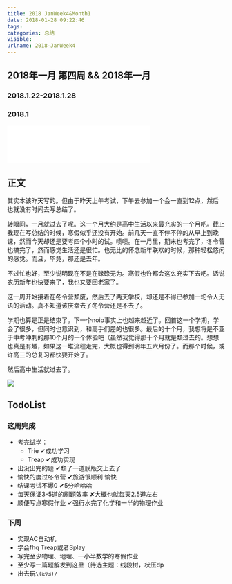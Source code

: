 ```yaml
---
title: 2018 JanWeek4&Month1
date: 2018-01-28 09:22:46
tags:
categories: 总结
visible:
urlname: 2018-JanWeek4
---
```


## 2018年一月 第四周 && 2018年一月
### 2018.1.22-2018.1.28
### 2018.1
<!-- more -->

<iframe frameborder="no" border="0" marginwidth="0" marginheight="0" width=330 height=86 src="//music.163.com/outchain/player?type=2&id=416890449&auto=0&height=66"></iframe>

## 正文

其实本该昨天写的。但由于昨天上午考试，下午去参加一个会一直到12点，然后也就没有时间去写总结了。

转眼间，一月就过去了呢。这一个月大约是高中生活以来最充实的一个月吧。截止我现在写总结的时候，寒假似乎还没有开始。前几天一直不停不停的从早上到晚课，然而今天却还是要考四个小时的试。啧啧。在一月里，期末也考完了，冬令营也搞完了，然而感觉生活还是很忙。也无比的怀念新年联欢的时候，那种轻松悠闲的感觉。而且，毕竟，那还是去年。

不过忙也好，至少说明现在不是在碌碌无为。寒假也许都会这么充实下去吧。话说农历新年也快要来了，我也又要回老家了。

这一周开始接着在冬令营颓废，然后去了两天学校，却还是不得已参加一坨令人无语的活动。真不知道该庆幸去了冬令营还是不去了。

学期也算是正是结束了。下一个noip事实上也越来越近了。回首这一个学期，学会了很多，但同时也意识到，和高手们差的也很多。最后的十个月，我想将是不亚于中考冲刺的那10个月的一个体验吧（虽然我觉得那十个月就是颓过去的。想想也真是有趣，如果这一堆流程走完，大概也得到明年五六月份了。而那个时候，或许高三的总复习都快要开始了。

然后高中生活就过去了。

![](title.jpg)

## TodoList
### 这周完成

+ 考完试学：
    + Trie ✔成功学习
    + Treap ✔成功实现
+ 出没出完的题 ✔颓了一道膜版交上去了
+ 愉快的度过冬令营 ✔旅游很顺利 愉快
+ 结课考试不爆0 ✔5分哈哈哈
+ 每天保证3-5道的刷题效率 ✘大概也就每天2.5道左右
+ 顺便写点寒假作业 ✔强行水完了化学和一半的物理作业

### 下周

+ 实现AC自动机
+ 学会fhq Treap或者Splay
+ 写完至少物理、地理、一小半数学的寒假作业
+ 至少写一篇题解发到这里（待选主题：线段树，状压dp
+ 出去玩```\(≧▽≦)/```

